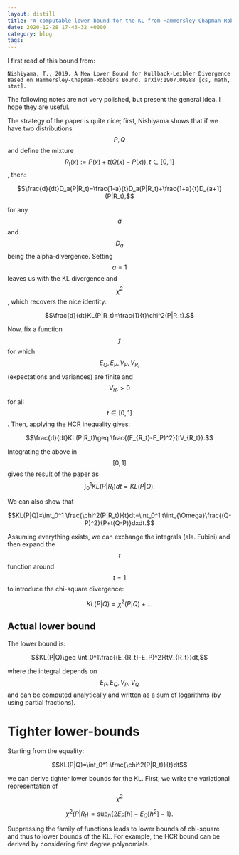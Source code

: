 ```yaml
---
layout: distill
title: "A computable lower bound for the KL from Hammersley-Chapman-Robbins inequality"
date: 2020-12-28 17-43-32 +0000
category: blog
tags:
---
```


I first read of this bound from:

```
Nishiyama, T., 2019. A New Lower Bound for Kullback-Leibler Divergence Based on Hammersley-Chapman-Robbins Bound. arXiv:1907.00288 [cs, math, stat].
```

The following notes are not very polished, but present the general idea. I hope they are useful.

The strategy of the paper is quite nice; first, Nishiyama shows that if we have two distributions $$P,Q$$ and define the mixture $$R_t(x):=P(x)+t(Q(x)-P(x)), t\in [0,1]$$, then:

$$\frac{d}{dt}D_a(P|R_t)=\frac{1-a}{t}D_a(P|R_t)+\frac{1+a}{t}D_{a+1}(P|R_t),$$

for any $$a$$ and $$D_a$$ being the alpha-divergence. Setting $$a=1$$ leaves us with the KL divergence and $$\chi^2$$, which recovers the nice identity:

$$\frac{d}{dt}KL(P|R_t)=\frac{1}{t}\chi^2(P|R_t).$$

Now, fix a function $$f$$ for which $$E_Q, E_P, V_P, V_{R_t}$$ (expectations and variances) are finite and $$V_{R_t}>0$$ for all $$t\in [0,1]$$. Then, applying the HCR inequality gives:

$$\frac{d}{dt}KL(P|R_t)\geq \frac{(E_{R_t}-E_P)^2}{tV_{R_t}}.$$

Integrating the above in $$[0,1]$$ gives the result of the paper as
$$\int_0^1 KL(P|R_t)dt=KL(P|Q).$$

We can also show that

$$KL(P|Q)=\int_0^1 \frac{\chi^2(P|R_t)}{t}dt=\int_0^1 t\int_{\Omega}\frac{(Q-P)^2}{P+t(Q-P)}dxdt.$$

Assuming everything exists, we can exchange the integrals (ala. Fubini) and then expand the $$t$$ function around $$t=1$$ to introduce the chi-square divergence:

$$KL(P|Q)=\chi^2(P|Q)+...$$

## Actual lower bound

The lower bound is:

$$KL(P|Q)\geq \int_0^1\frac{(E_{R_t}-E_P)^2}{tV_{R_t}}dt,$$

where the integral depends on $$E_P, E_Q, V_P, V_Q$$ and can be computed analytically and written as a sum of logarithms (by using partial fractions).

# Tighter lower-bounds

Starting from the equality:

$$KL(P|Q)=\int_0^1 \frac{\chi^2(P|R_t)}{t}dt$$

we can derive tighter lower bounds for the KL. First, we write the variational representation of $$\chi^2$$

$$\chi^2(P|R_t)=\sup_{h}\left \{ 2E_P[h]-E_Q[h^2]-1\right \}.$$

Suppressing the family of functions leads to lower bounds of chi-square and thus to lower bounds of the KL.
For example, the HCR bound can be derived by considering first degree polynomials.
